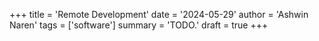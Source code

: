 +++
title = 'Remote Development'
date = '2024-05-29'
author = 'Ashwin Naren'
tags = ['software']
summary = 'TODO.'
draft = true
+++
